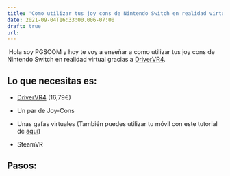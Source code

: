 ```yaml
---
title: 'Como utilizar tus joy cons de Nintendo Switch en realidad virtual (SteamVR)'
date: 2021-09-04T16:33:00.006-07:00
draft: true
url: 
---
```


 Hola soy PGSCOM y hoy te voy a enseñar a como utilizar tus joy cons de Nintendo Switch en realidad virtual gracias a [DriverVR4](https://www.driver4vr.com/).

  

Lo que necesitas es:
--------------------

*   [DriverVR4](https://www.driver4vr.com/) (16,79€)

*   Un par de Joy-Cons
*   Unas gafas virtuales (También puedes utilizar tu móvil con este tutorial de [aquí](https://tec400.blogspot.com/2021/09/como-convertir-un-movil-unas-gafas-de.html))
*   SteamVR

  

  

Pasos:
------